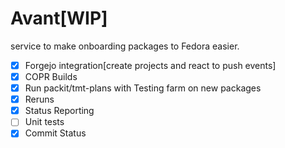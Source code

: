 # Avant[WIP]

service to make onboarding packages to Fedora easier.

- [x] Forgejo integration[create projects and react to push events]
- [x] COPR Builds
- [x] Run packit/tmt-plans with Testing farm on new packages
- [x] Reruns
- [x] Status Reporting
- [ ] Unit tests
- [x] Commit Status
